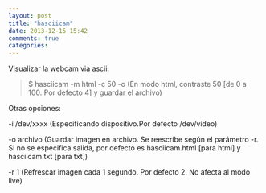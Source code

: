```yaml
---
layout: post
title: "hasciicam"
date: 2013-12-15 15:42
comments: true
categories: 
---
```

Visualizar la webcam via ascii.

>$ hasciicam -m html -c 50 -o (En modo html, contraste 50 [de 0 a 100. Por defecto 4] y guardar el archivo)

Otras opciones:

-i /dev/xxxx (Especificando dispositivo.Por defecto /dev/video)

-o archivo (Guardar imagen en archivo. Se reescribe según el parámetro -r. Si no se especifica salida, por defecto es hasciicam.html [para html] y hasciicam.txt [para txt])

-r 1 (Refrescar imagen cada 1 segundo. Por defecto 2. No afecta al modo live)

